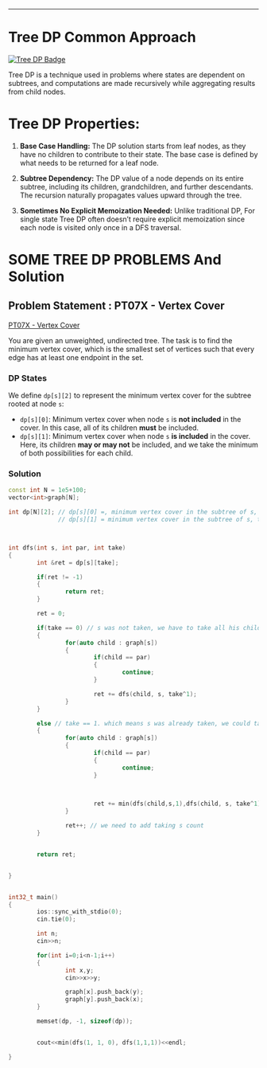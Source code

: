 ---
# Tree DP Common Approach

[![Tree DP Badge](https://img.shields.io/badge/Tree-Dynamic%20Programming-green?style=for-the-badge&logo=appveyor&logoColor=white)](https://shields.io/)

Tree DP is a technique used in problems where states are dependent on subtrees, and computations are made recursively while aggregating results from child nodes.

# Tree DP Properties:

1. **Base Case Handling:** The DP solution starts from leaf nodes, as they have no children to contribute to their state. The base case is defined by what needs to be returned for a leaf node.  

2. **Subtree Dependency:** The DP value of a node depends on its entire subtree, including its children, grandchildren, and further descendants. The recursion naturally propagates values upward through the tree.  

3. **Sometimes No Explicit Memoization Needed:** Unlike traditional DP, For single state Tree DP often doesn’t require explicit memoization since each node is visited only once in a DFS traversal. 



# SOME TREE DP PROBLEMS And Solution



## Problem Statement : PT07X - Vertex Cover  

[PT07X - Vertex Cover](https://www.spoj.com/problems/PT07X/)  

You are given an unweighted, undirected tree. The task is to find the minimum vertex cover, which is the smallest set of vertices such that every edge has at least one endpoint in the set.  

### DP States  

We define `dp[s][2]` to represent the minimum vertex cover for the subtree rooted at node `s`:  

- `dp[s][0]`: Minimum vertex cover when node `s` is **not included** in the cover. In this case, all of its children **must** be included.  
- `dp[s][1]`: Minimum vertex cover when node `s` **is included** in the cover. Here, its children **may or may not** be included, and we take the minimum of both possibilities for each child.  

### Solution  


```cpp
const int N = 1e5+100;
vector<int>graph[N];

int dp[N][2]; // dp[s][0] =, minimum vertex cover in the subtree of s, not taking node s.
              // dp[s][1] = minimum vertex cover in the subtree of s, taking s in the cover



int dfs(int s, int par, int take)
{
        int &ret = dp[s][take];

        if(ret != -1)
        {
                return ret;
        }

        ret = 0;

        if(take == 0) // s was not taken, we have to take all his children. no choice
        {        
                for(auto child : graph[s])
                {
                        if(child == par)
                        {
                                continue;
                        }

                        ret += dfs(child, s, take^1);
                }
        }

        else // take == 1. which means s was already taken, we could take its children or not take
        {
                for(auto child : graph[s])
                {
                        if(child == par)
                        {
                                continue;
                        }

                        

                        ret += min(dfs(child,s,1),dfs(child, s, take^1));
                }

                ret++; // we need to add taking s count
        }


        return ret;


}


int32_t main()
{
        ios::sync_with_stdio(0);
        cin.tie(0);

        int n;
        cin>>n;

        for(int i=0;i<n-1;i++)
        {
                int x,y;
                cin>>x>>y;

                graph[x].push_back(y);
                graph[y].push_back(x);
        }

        memset(dp, -1, sizeof(dp));


        cout<<min(dfs(1, 1, 0), dfs(1,1,1))<<endl;

}

```  



